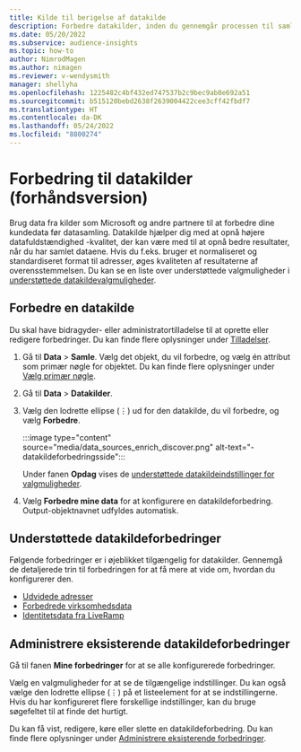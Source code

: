 ```yaml
---
title: Kilde til berigelse af datakilde
description: Forbedre datakilder, inden du gennemgår processen til samling af data.
ms.date: 05/20/2022
ms.subservice: audience-insights
ms.topic: how-to
author: NimrodMagen
ms.author: nimagen
ms.reviewer: v-wendysmith
manager: shellyha
ms.openlocfilehash: 1225482c4bf432ed747537b2c9bec9ab0e692a51
ms.sourcegitcommit: b515120bebd2638f2639004422cee3cff42fbdf7
ms.translationtype: HT
ms.contentlocale: da-DK
ms.lasthandoff: 05/24/2022
ms.locfileid: "8800274"
---
```

# <a name="enrichment-for-data-sources-preview"></a>Forbedring til datakilder (forhåndsversion)

Brug data fra kilder som Microsoft og andre partnere til at forbedre dine kundedata før datasamling. Datakilde hjælper dig med at opnå højere datafuldstændighed -kvalitet, der kan være med til at opnå bedre resultater, når du har samlet dataene. Hvis du f.eks. bruger et normaliseret og standardiseret format til adresser, øges kvaliteten af resultaterne af overensstemmelsen. Du kan se en liste over understøttede valgmuligheder i [understøttede datakildevalgmuligheder](#supported-data-source-enrichments).

## <a name="enrich-a-data-source"></a>Forbedre en datakilde

Du skal have bidragyder- eller administratortilladelse til at oprette eller redigere forbedringer. Du kan finde flere oplysninger under [Tilladelser](permissions.md).  

1. Gå til **Data** > **Samle**. Vælg det objekt, du vil forbedre, og vælg én attribut som primær nøgle for objektet. Du kan finde flere oplysninger under [Vælg primær nøgle](map-entities.md#select-primary-key-and-semantic-type-for-attributes).

1. Gå til **Data** > **Datakilder**.

1. Vælg den lodrette ellipse (&vellip;) ud for den datakilde, du vil forbedre, og vælg **Forbedre**.

   :::image type="content" source="media/data_sources_enrich_discover.png" alt-text="-datakildeforbedringsside":::

   Under fanen **Opdag** vises de [understøttede datakildeindstillinger for valgmuligheder](#supported-data-source-enrichments).

1. Vælg **Forbedre mine data** for at konfigurere en datakildeforbedring. Output-objektnavnet udfyldes automatisk.

## <a name="supported-data-source-enrichments"></a>Understøttede datakildeforbedringer

Følgende forbedringer er i øjeblikket tilgængelig for datakilder. Gennemgå de detaljerede trin til forbedringen for at få mere at vide om, hvordan du konfigurerer den.

- [Udvidede adresser](enrichment-enhanced-addresses.md)
- [Forbedrede virksomhedsdata](enrichment-enhanced-company-data.md)
- [Identitetsdata fra LiveRamp](enrichment-liveramp.md)

## <a name="manage-existing-data-source-enrichments"></a>Administrere eksisterende datakildeforbedringer

Gå til fanen **Mine forbedringer** for at se alle konfigurerede forbedringer.

Vælg en valgmuligheder for at se de tilgængelige indstillinger. Du kan også vælge den lodrette ellipse (&vellip;) på et listeelement for at se indstillingerne. Hvis du har konfigureret flere forskellige indstillinger, kan du bruge søgefeltet til at finde det hurtigt.

Du kan få vist, redigere, køre eller slette en datakildeforbedring. Du kan finde flere oplysninger under [Administrere eksisterende forbedringer](enrichment-hub.md).
